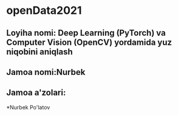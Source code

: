# openData2021
## Loyiha nomi: Deep Learning (PyTorch) va Computer Vision (OpenCV) yordamida yuz niqobini aniqlash

## Jamoa nomi:Nurbek

## Jamoa a'zolari:
   *Nurbek Po'latov
